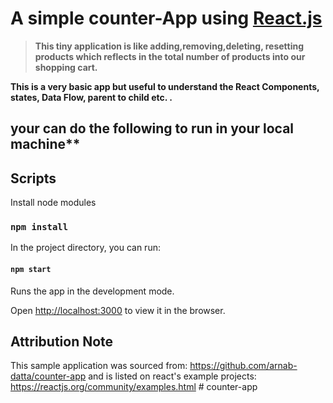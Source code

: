 # A simple counter-App using [React.js](https://reactjs.org)

> **This tiny application is like adding,removing,deleting, resetting products which reflects in the total number of products into our shopping cart.**

**This is a very basic app but useful to understand the React Components, states, Data Flow, parent to child etc. .**



## your can do the following to run in your local machine**

## Scripts

Install node modules

### `npm install`

In the project directory, you can run:

#### `npm start`

Runs the app in the development mode.

Open [http://localhost:3000](http://localhost:3000) to view it in the browser.

## Attribution Note

This sample application was sourced from: https://github.com/arnab-datta/counter-app and is listed on react's example projects: https://reactjs.org/community/examples.html
#   c o u n t e r - a p p  
 